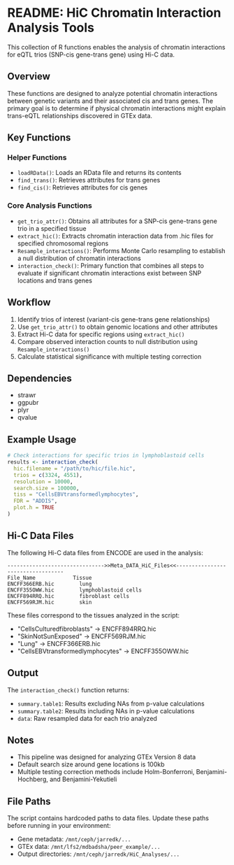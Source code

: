 # README: HiC Chromatin Interaction Analysis Tools

This collection of R functions enables the analysis of chromatin interactions for eQTL trios (SNP-cis gene-trans gene) using Hi-C data.

## Overview

These functions are designed to analyze potential chromatin interactions between genetic variants and their associated cis and trans genes. The primary goal is to determine if physical chromatin interactions might explain trans-eQTL relationships discovered in GTEx data.

## Key Functions

### Helper Functions

- `loadRData()`: Loads an RData file and returns its contents
- `find_trans()`: Retrieves attributes for trans genes
- `find_cis()`: Retrieves attributes for cis genes

### Core Analysis Functions

- `get_trio_attr()`: Obtains all attributes for a SNP-cis gene-trans gene trio in a specified tissue
- `extract_hic()`: Extracts chromatin interaction data from .hic files for specified chromosomal regions
- `Resample_interactions()`: Performs Monte Carlo resampling to establish a null distribution of chromatin interactions
- `interaction_check()`: Primary function that combines all steps to evaluate if significant chromatin interactions exist between SNP locations and trans genes

## Workflow

1. Identify trios of interest (variant-cis gene-trans gene relationships)
2. Use `get_trio_attr()` to obtain genomic locations and other attributes
3. Extract Hi-C data for specific regions using `extract_hic()`
4. Compare observed interaction counts to null distribution using `Resample_interactions()`
5. Calculate statistical significance with multiple testing correction

## Dependencies

- strawr
- ggpubr
- plyr
- qvalue

## Example Usage

```r
# Check interactions for specific trios in lymphoblastoid cells
results <- interaction_check(
  hic.filename = "/path/to/hic/file.hic",
  trios = c(3324, 4551),
  resolution = 10000,
  search.size = 100000,
  tiss = "CellsEBVtransformedlymphocytes",
  FDR = "ADDIS",
  plot.h = TRUE
)
```

## Hi-C Data Files

The following Hi-C data files from ENCODE are used in the analysis:

```
------------------------------->>Meta_DATA_HiC_Files<<----------------------------------
File_Name            Tissue
ENCFF366ERB.hic        lung
ENCFF355OWW.hic        lymphoblastoid cells
ENCFF894RRQ.hic        fibroblast cells
ENCFF569RJM.hic        skin
```

These files correspond to the tissues analyzed in the script:
- "CellsCulturedfibroblasts" → ENCFF894RRQ.hic
- "SkinNotSunExposed" → ENCFF569RJM.hic
- "Lung" → ENCFF366ERB.hic
- "CellsEBVtransformedlymphocytes" → ENCFF355OWW.hic

## Output

The `interaction_check()` function returns:
- `summary.table1`: Results excluding NAs from p-value calculations
- `summary.table2`: Results including NAs in p-value calculations
- `data`: Raw resampled data for each trio analyzed

## Notes

- This pipeline was designed for analyzing GTEx Version 8 data
- Default search size around gene locations is 100kb
- Multiple testing correction methods include Holm-Bonferroni, Benjamini-Hochberg, and Benjamini-Yekutieli

## File Paths

The script contains hardcoded paths to data files. Update these paths before running in your environment:
- Gene metadata: `/mnt/ceph/jarredk/...`
- GTEx data: `/mnt/lfs2/mdbadsha/peer_example/...`
- Output directories: `/mnt/ceph/jarredk/HiC_Analyses/...`
